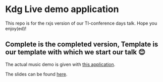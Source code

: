 # Kdg Live demo application

This repo is for the rxjs version of our TI-conference days talk. Hope you enjoy(ed)!

## Complete is the completed version, Template is our template with which we start our talk 😊

The actual music demo is given with [this application](https://github.com/RubMertens/reactive-node-music).

The slides can be found [here](https://docs.google.com/presentation/d/1nFcLyxRxknoacuEA0IhqOGIBB2Vz2VrIlhTlqqfCfcE/edit?usp=sharing).
